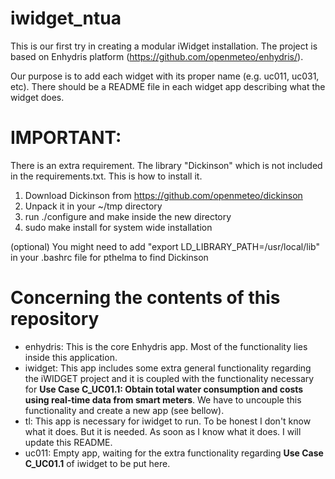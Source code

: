 iwidget_ntua
============

This is our first try in creating a modular iWidget installation.
The project is based on Enhydris platform (https://github.com/openmeteo/enhydris/).

Our purpose is to add each widget with its proper name (e.g. uc011, uc031, etc). There should be a README file in each widget app describing what the widget does.

# IMPORTANT: #

There is an extra requirement. The library "Dickinson" which is not included in the requirements.txt. This is how to install it.

1. Download Dickinson from https://github.com/openmeteo/dickinson
2. Unpack it in your ~/tmp directory
3. run ./configure and make inside the new directory
4. sudo make install﻿ for system wide installation

(optional) You might need to add "export LD_LIBRARY_PATH=/usr/local/lib" in your .bashrc file for pthelma to find Dickinson

# Concerning the contents of this repository #

 * enhydris: This is the core Enhydris app. Most of the functionality lies inside this application.
 * iwidget: This app includes some extra general functionality regarding the iWIDGET project and it is coupled with the functionality necessary for **Use Case C_UC01.1: Obtain total water consumption and costs using real-time data from smart meters**. We have to uncouple this functionality and create a new app (see bellow).
 * tl: This app is necessary for iwidget to run. To be honest I don't know what it does. But it is needed. As soon as I know what it does. I will update this README.
 * uc011: Empty app, waiting for the extra functionality regarding **Use Case C_UC01.1** of iwidget to be put here.


